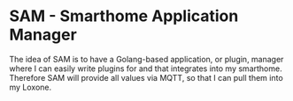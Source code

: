 # SAM - Smarthome Application Manager

The idea of SAM is to have a Golang-based application, or plugin, manager where
I can easily write plugins for and that integrates into my smarthome. Therefore
SAM will provide all values via MQTT, so that I can pull them into my Loxone.
